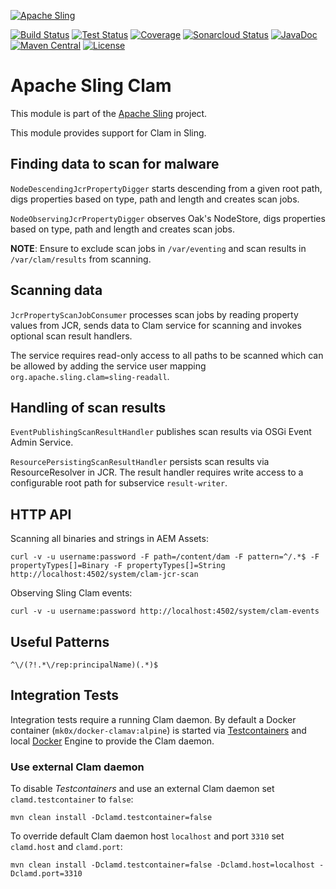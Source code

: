 [![Apache Sling](https://sling.apache.org/res/logos/sling.png)](https://sling.apache.org)

&#32;[![Build Status](https://ci-builds.apache.org/job/Sling/job/modules/job/sling-org-apache-sling-clam/job/master/badge/icon)](https://ci-builds.apache.org/job/Sling/job/modules/job/sling-org-apache-sling-clam/job/master/)&#32;[![Test Status](https://img.shields.io/jenkins/tests.svg?jobUrl=https://ci-builds.apache.org/job/Sling/job/modules/job/sling-org-apache-sling-clam/job/master/)](https://ci-builds.apache.org/job/Sling/job/modules/job/sling-org-apache-sling-clam/job/master/test/?width=800&height=600)&#32;[![Coverage](https://sonarcloud.io/api/project_badges/measure?project=apache_sling-org-apache-sling-clam&metric=coverage)](https://sonarcloud.io/dashboard?id=apache_sling-org-apache-sling-clam)&#32;[![Sonarcloud Status](https://sonarcloud.io/api/project_badges/measure?project=apache_sling-org-apache-sling-clam&metric=alert_status)](https://sonarcloud.io/dashboard?id=apache_sling-org-apache-sling-clam)&#32;[![JavaDoc](https://www.javadoc.io/badge/org.apache.sling/org.apache.sling.clam.svg)](https://www.javadoc.io/doc/org.apache.sling/org-apache-sling-clam)&#32;[![Maven Central](https://maven-badges.herokuapp.com/maven-central/org.apache.sling/org.apache.sling.clam/badge.svg)](https://search.maven.org/#search%7Cga%7C1%7Cg%3A%22org.apache.sling%22%20a%3A%22org.apache.sling.clam%22) [![License](https://img.shields.io/badge/License-Apache%202.0-blue.svg)](https://www.apache.org/licenses/LICENSE-2.0)

# Apache Sling Clam

This module is part of the [Apache Sling](https://sling.apache.org) project.

This module provides support for Clam in Sling.


## Finding data to scan for malware

`NodeDescendingJcrPropertyDigger` starts descending from a given root path, digs properties based on type, path and length and creates scan jobs.

`NodeObservingJcrPropertyDigger` observes Oak's NodeStore, digs properties based on type, path and length and creates scan jobs.

**NOTE**: Ensure to exclude scan jobs in `/var/eventing` and scan results in `/var/clam/results` from scanning.


## Scanning data

`JcrPropertyScanJobConsumer` processes scan jobs by reading property values from JCR, sends data to Clam service for scanning and invokes optional scan result handlers.

The service requires read-only access to all paths to be scanned which can be allowed by adding the service user mapping `org.apache.sling.clam=sling-readall`.


## Handling of scan results

`EventPublishingScanResultHandler` publishes scan results via OSGi Event Admin Service.

`ResourcePersistingScanResultHandler` persists scan results via ResourceResolver in JCR. The result handler requires write access to a configurable root path for subservice `result-writer`.


## HTTP API

Scanning all binaries and strings in AEM Assets:

    curl -v -u username:password -F path=/content/dam -F pattern=^/.*$ -F propertyTypes[]=Binary -F propertyTypes[]=String http://localhost:4502/system/clam-jcr-scan

Observing Sling Clam events:

    curl -v -u username:password http://localhost:4502/system/clam-events


## Useful Patterns

    ^\/(?!.*\/rep:principalName)(.*)$


## Integration Tests

Integration tests require a running Clam daemon. By default a Docker container (`mk0x/docker-clamav:alpine`) is started via [Testcontainers](https://www.testcontainers.org/) and local [Docker](https://www.docker.com/) Engine to provide the Clam daemon.


### Use external Clam daemon

To disable *Testcontainers* and use an external Clam daemon set `clamd.testcontainer` to `false`:

    mvn clean install -Dclamd.testcontainer=false

To override default Clam daemon host `localhost` and port `3310` set `clamd.host` and `clamd.port`:

    mvn clean install -Dclamd.testcontainer=false -Dclamd.host=localhost -Dclamd.port=3310
